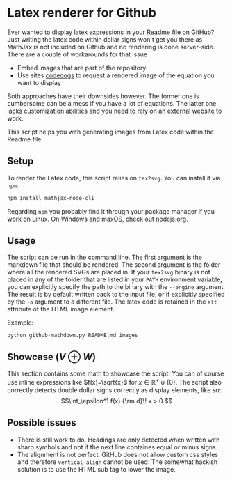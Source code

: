 # Latex renderer for Github

Ever wanted to display latex expressions in your Readme file on GitHub? Just writing the latex code within dollar signs won't get you there as MathJax is not included on Github and no rendering is done server-side. There are a couple of workarounds for that issue

* Embed images that are part of the repository
* Use sites [codecogs](https://www.codecogs.com/latex/eqneditor.php) to request a rendered image of the equation you want to display

Both approaches have their downsides however. The former one is cumbersome can be a mess if you have a lot of equations. The latter one lacks customization abilities and you need to rely on an external website to work.

This script helps you with generating images from Latex code within the Readme file.

## Setup

To render the Latex code, this script relies on `tex2svg`. You can install it via `npm`:

```bash
npm install mathjax-node-cli
```

Regarding `npm` you probably find it through your package manager if you work on Linux. On Windows and maxOS, check out [nodejs.org](https://nodejs.org/en/download/).

## Usage

The script can be run in the command line. The first argument is the markdown file that should be rendered. The second argument is the folder where all the rendered SVGs are placed in. If your `tex2svg` binary is not placed in any of the folder that are listed in your `PATH` environment variable, you can explicitly specify the path to the binary with the `--engine` argument. The result is by default written back to the input file, or if explicitly specified by the `-o` argument to a different file. The latex code is retained in the `alt` attribute of the HTML image element.

Example:
```
python github-mathdown.py README.md images
```

## Showcase ($V\oplus W$)

This section contains some math to showcase the script. You can of course use inline expressions like $f(x)=\sqrt{x}$ for $x\in\mathbb{R}^+\cup \{0\}$. The script also correctly detects double dollar signs correctly as display elements, like so: $$\int_\epsilon^1 f(x) {\rm d}\! x > 0.$$

## Possible issues

* There is still work to do. Headings are only detected when written with sharp symbols and not if the next line containes equal or minus signs.
* The alignment is not perfect. GitHub does not allow custom css styles and therefore `vertical-align` cannot be used. The somewhat hackish solution is to use the HTML sub tag to lower the image.
